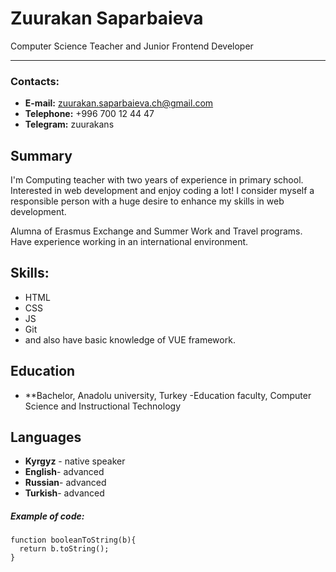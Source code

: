 # Zuurakan Saparbaieva
Computer Science Teacher and Junior Frontend Developer

- - -

### Contacts:

* **E-mail:** zuurakan.saparbaieva.ch@gmail.com
* **Telephone:** +996 700 12 44 47
* **Telegram:** zuurakans


## Summary
I'm Computing teacher with two years of experience in primary school. Interested in web development and enjoy coding a lot! I consider myself a responsible person with a huge desire to enhance my skills in web development.

Alumna of Erasmus Exchange and Summer Work and Travel programs. Have experience working in an international environment.
## Skills:
* HTML
* CSS
* JS
* Git
* and also have basic knowledge of VUE framework.

## Education
* **Bachelor, Anadolu university, Turkey
   -Education faculty, Computer Science and Instructional Technology


## Languages
* __Kyrgyz__ - native speaker
* __English__- advanced
* __Russian__- advanced
* __Turkish__- advanced

##### Example of code:
```
function booleanToString(b){
  return b.toString();
}
```

